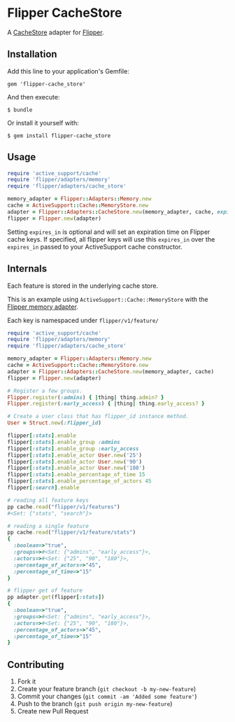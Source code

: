 # Flipper CacheStore

A [CacheStore](http://api.rubyonrails.org/classes/ActiveSupport/Cache/Store.html) adapter for [Flipper](https://github.com/jnunemaker/flipper).

## Installation

Add this line to your application's Gemfile:

    gem 'flipper-cache_store'

And then execute:

    $ bundle

Or install it yourself with:

    $ gem install flipper-cache_store

## Usage

```ruby
require 'active_support/cache'
require 'flipper/adapters/memory'
require 'flipper/adapters/cache_store'

memory_adapter = Flipper::Adapters::Memory.new
cache = ActiveSupport::Cache::MemoryStore.new
adapter = Flipper::Adapters::CacheStore.new(memory_adapter, cache, expires_in: 5.minutes)
flipper = Flipper.new(adapter)
```
Setting `expires_in` is optional and will set an expiration time on Flipper cache keys.  If specified, all flipper keys will use this `expires_in` over the `expires_in` passed to your ActiveSupport cache constructor.

## Internals

Each feature is stored in the underlying cache store.

This is an example using `ActiveSupport::Cache::MemoryStore` with the [Flipper memory adapter](https://github.com/jnunemaker/flipper/blob/master/lib/flipper/adapters/memory.rb).

Each key is namespaced under `flipper/v1/feature/`

```ruby
require 'active_support/cache'
require 'flipper/adapters/memory'
require 'flipper/adapters/cache_store'

memory_adapter = Flipper::Adapters::Memory.new
cache = ActiveSupport::Cache::MemoryStore.new
adapter = Flipper::Adapters::CacheStore.new(memory_adapter, cache)
flipper = Flipper.new(adapter)

# Register a few groups.
Flipper.register(:admins) { |thing| thing.admin? }
Flipper.register(:early_access) { |thing| thing.early_access? }

# Create a user class that has flipper_id instance method.
User = Struct.new(:flipper_id)

flipper[:stats].enable
flipper[:stats].enable_group :admins
flipper[:stats].enable_group :early_access
flipper[:stats].enable_actor User.new('25')
flipper[:stats].enable_actor User.new('90')
flipper[:stats].enable_actor User.new('180')
flipper[:stats].enable_percentage_of_time 15
flipper[:stats].enable_percentage_of_actors 45
flipper[:search].enable

# reading all feature keys
pp cache.read("flipper/v1/features")
#<Set: {"stats", "search"}>

# reading a single feature
pp cache.read("flipper/v1/feature/stats")
{
  :boolean=>"true",
  :groups=>#<Set: {"admins", "early_access"}>,
  :actors=>#<Set: {"25", "90", "180"}>,
  :percentage_of_actors=>"45",
  :percentage_of_time=>"15"
}

# flipper get of feature
pp adapter.get(flipper[:stats])
{
  :boolean=>"true",
  :groups=>#<Set: {"admins", "early_access"}>,
  :actors=>#<Set: {"25", "90", "180"}>,
  :percentage_of_actors=>"45",
  :percentage_of_time=>"15"
}
```

## Contributing

1. Fork it
2. Create your feature branch (`git checkout -b my-new-feature`)
3. Commit your changes (`git commit -am 'Added some feature'`)
4. Push to the branch (`git push origin my-new-feature`)
5. Create new Pull Request

